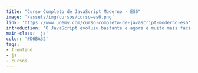 ```yaml
---
title: "Curso Completo de JavaScript Moderno - ES6"
image: '/assets/img/cursos/curso-es6.png'
link: 'https://www.udemy.com/curso-completo-de-javascript-moderno-es6'
introduction: 'O JavaScript evoluiu bastante e agora é muito mais fácil de escrever, aprenda todos os novos truques dessa grande atualização.'
main-class: 'js'
color: '#D6BA32'
tags:
- frontend
- js
- cursos
---
```


